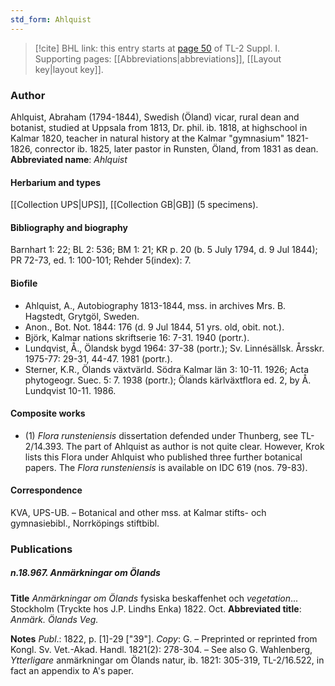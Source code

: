 ```yaml
---
std_form: Ahlquist
---
```


> [!cite] BHL link: this entry starts at [page 50](https://www.biodiversitylibrary.org/page/33264739) of TL-2 Suppl. I.
> Supporting pages: [[Abbreviations|abbreviations]], [[Layout key|layout key]].

### Author

Ahlquist, Abraham (1794-1844), Swedish (Öland) vicar, rural dean and botanist, studied at Uppsala from 1813, Dr. phil. ib. 1818, at highschool in Kalmar 1820, teacher in natural history at the Kalmar "gymnasium" 1821-1826, conrector ib. 1825, later pastor in Runsten, Öland, from 1831 as dean. 
**Abbreviated name**: *Ahlquist*

#### Herbarium and types

[[Collection UPS|UPS]], [[Collection GB|GB]] (5 specimens).

#### Bibliography and biography

Barnhart 1: 22; BL 2: 536; BM 1: 21; KR p. 20 (b. 5 July 1794, d. 9 Jul 1844); PR 72-73, ed. 1: 100-101; Rehder 5(index): 7.

#### Biofile

- Ahlquist, A., Autobiography 1813-1844, mss. in archives Mrs. B. Hagstedt, Grytgöl, Sweden.
- Anon., Bot. Not. 1844: 176 (d. 9 Jul 1844, 51 yrs. old, obit. not.).
- Björk, Kalmar nations skriftserie 16: 7-31. 1940 (portr.).
- Lundqvist, Å., Ölandsk bygd 1964: 37-38 (portr.); Sv. Linnésällsk. Årsskr. 1975-77: 29-31, 44-47. 1981 (portr.).
- Sterner, K.R., Ölands växtvärld. Södra Kalmar län 3: 10-11. 1926; Acta phytogeogr. Suec. 5: 7. 1938 (portr.); Ölands kärlväxtflora ed. 2, by Å. Lundqvist 10-11. 1986.

#### Composite works

- (1) *Flora runsteniensis* dissertation defended under Thunberg, see TL-2/14.393. The part of Ahlquist as author is not quite clear. However, Krok lists this Flora under Ahlquist who published three further botanical papers. The *Flora runsteniensis* is available on IDC 619 (nos. 79-83).

#### Correspondence

KVA, UPS-UB. – Botanical and other mss. at Kalmar stifts- och gymnasiebibl., Norrköpings stiftbibl.

### Publications

##### n.18.967. Anmärkningar om Ölands

**Title**
*Anmärkningar om Ölands* fysiska beskaffenhet och *vegetation*... Stockholm (Tryckte hos J.P. Lindhs Enka) 1822. Oct.
**Abbreviated title**: *Anmärk. Ölands Veg.*

**Notes**
*Publ*.: 1822, p. \[1\]-29 \["39"\]. *Copy*: G. – Preprinted or reprinted from Kongl. Sv. Vet.-Akad. Handl. 1821(2): 278-304. – See also G. Wahlenberg, *Ytterligare* anmärkningar om Ölands natur, ib. 1821: 305-319, TL-2/16.522, in fact an appendix to A's paper.


